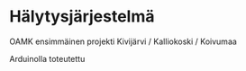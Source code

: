# Hälytysjärjestelmä
OAMK ensimmäinen projekti
Kivijärvi / Kalliokoski / Koivumaa

Arduinolla toteutettu
